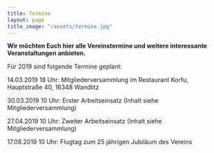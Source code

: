 ```yaml
---
title: Termine
layout: page
title_image: "/assets/termine.jpg"
---
```


**Wir möchten Euch hier alle Vereinstermine und weitere interessante Veranstaltungen anbieten.**

Für 2019 sind folgende Termine geplant:

14.03.2019 18 Uhr: Mitgliederversammlung im Restaurant Korfu, Hauptstraße 40, 16348 Wandlitz

30.03.2019 10 Uhr: Erster Arbeitseinsatz (Inhalt siehe Mitgliederversammlung)

27.04.2019 10 Uhr: Zweiter Arbeitseinsatz (Inhalt siehe Mitgliederversammlung)

17.08.2019 10 Uhr: Flugtag zum 25 jährigen Jubiläum des Vereins
